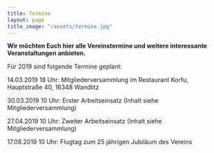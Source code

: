 ```yaml
---
title: Termine
layout: page
title_image: "/assets/termine.jpg"
---
```


**Wir möchten Euch hier alle Vereinstermine und weitere interessante Veranstaltungen anbieten.**

Für 2019 sind folgende Termine geplant:

14.03.2019 18 Uhr: Mitgliederversammlung im Restaurant Korfu, Hauptstraße 40, 16348 Wandlitz

30.03.2019 10 Uhr: Erster Arbeitseinsatz (Inhalt siehe Mitgliederversammlung)

27.04.2019 10 Uhr: Zweiter Arbeitseinsatz (Inhalt siehe Mitgliederversammlung)

17.08.2019 10 Uhr: Flugtag zum 25 jährigen Jubiläum des Vereins
